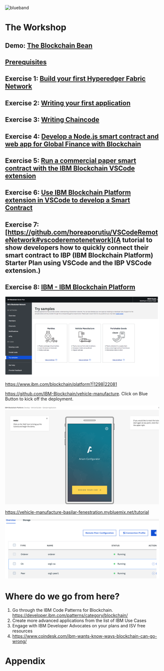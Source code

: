<img src="https://farm5.staticflickr.com/4503/37148677233_71edc5a37b_o.png" width="1041" height="53" alt="blueband">

# The Workshop

## Demo: [The Blockchain Bean](https://www.ibm.com/thought-leadership/blockchainbean/)
## [Prerequisites](https://hyperledger-fabric.readthedocs.io/en/release-1.4/prereqs.html#prerequisites)
## Exercise 1: [Build your first Hyperedger Fabric Network](HL%20BYFA.md)
## Exercise 2: [Writing your first application](fabcar.md)
## Exercise 3: [Writing Chaincode](chaincode.md)
## Exercise 4: [Develop a Node.js smart contract and web app for Global Finance with Blockchain](https://developer.ibm.com/patterns/global-financing-use-case-for-blockchain/)
## Exercise 5: [Run a commercial paper smart contract with the IBM Blockchain VSCode extension](https://developer.ibm.com/tutorials/run-commercial-paper-smart-contract-with-ibm-blockchain-vscode-extension/)
## Exercise 6: [Use IBM Blockchain Platform extension in VSCode to develop a Smart Contract](https://github.com/horeaporutiu/VSCodeTutorialBlockchain#use-ibm-blockchain-platform-extension-in-vscode-to-develop-a-smart-contract)
## Exercise 7: [https://github.com/horeaporutiu/VSCodeRemoteNetwork#vscoderemotenetwork](A tutorial to show developers how to quickly connect their smart contract to IBP (IBM Blockchain Platform) Starter Plan using VSCode and the IBP VSCode extension.)

## Exercise 8: [IBM - IBM Blockchain Platform](https://www.ibm.com/blockchain/platform)


<img src="https://github.com/LennartFr/hyperlab20181018/blob/master/IBM%20Cloud%20Samples.png">

https://www.ibm.com/blockchain/platform?|1298|22081

https://github.com/IBM-Blockchain/vehicle-manufacture. Click on Blue Button to kick off the deployment.


<img src="https://github.com/LennartFr/hyperlab20181018/blob/master/car.png">


https://vehicle-manufacture-basilar-fenestration.mybluemix.net/tutorial

<img src="https://github.com/LennartFr/hyperlab20181018/blob/master/ibmcloudbc-1.png">

# Where do we go from here?

1. Go through the IBM Code Patterns for Blockchain. https://developer.ibm.com/patterns/category/blockchain/
1. Create more advanced applications from the list of IBM Use Cases 
1. Engage with IBM Developer Advocates on your plans and ISV free resources
1. https://www.coindesk.com/ibm-wants-know-ways-blockchain-can-go-wrong/

# Appendix
